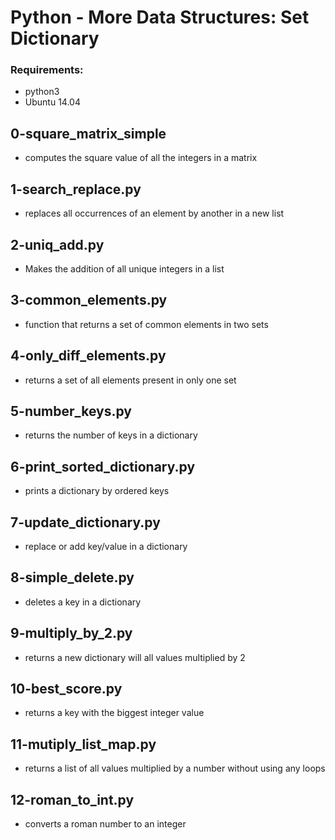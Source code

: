 # Python - More Data Structures: Set Dictionary

### Requirements:
- python3
- Ubuntu 14.04

## 0-square_matrix_simple
* computes the square value of all the integers in a matrix

## 1-search_replace.py
* replaces all occurrences of an element by another in a new list

## 2-uniq_add.py
* Makes the addition of all unique integers in a list

## 3-common_elements.py
* function that returns a set of common elements in two sets

## 4-only_diff_elements.py
* returns a set of all elements present in only one set

## 5-number_keys.py
* returns the number of keys in a dictionary

## 6-print_sorted_dictionary.py
* prints a dictionary by ordered keys

## 7-update_dictionary.py
* replace or add key/value in a dictionary

## 8-simple_delete.py
* deletes a key in a dictionary

## 9-multiply_by_2.py
* returns a new dictionary will all values multiplied by 2

## 10-best_score.py
* returns a key with the biggest integer value

## 11-mutiply_list_map.py
* returns a list of all values multiplied by a number without using any loops

## 12-roman_to_int.py
* converts a roman number to an integer
